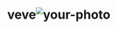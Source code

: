 # veve![your-photo](https://github.com/user-attachments/assets/d7e45657-d3f1-4f0b-8d6d-2cc2623ed0e4)
